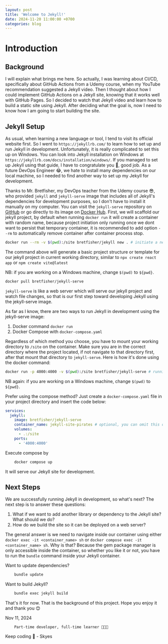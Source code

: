 ```yaml
---
layout: post
title: 'Welcome to Jekyll!'
date: 2024-11-20 11:00:00 +0700
categories: blog
---
```


# Introduction

## Background

I will explain what brings me here. So actually, I was learning about CI/CD, specifically about GitHub Actions from a Udemy course, when my YouTube recommendation suggested a Jekyll video. Then I thought about how I could implement GitHub Actions on a Jekyll site, knowing that it works well with GitHub Pages. So I decided to watch that Jekyll video and learn how to build a static site using Jekyll. After deciding what the goal is, now I need to know how I am going to start building the site.

## Jekyll Setup

As usual, when learning a new language or tool, I tend to visit its official website first. So I went to `https://jekyllrb.com/` to learn how to set up and run Jekyll in development. Unfortunately, it is really complicated to set this up on Windows. You can look into Jekyll installation on Windows at `https://jekyllrb.com/docs/installation/windows/`. If you managed to set up Jekyll using that guide, I have to congratulate you 🚀, good job. As a future DevOps Engineer 😂, we hate to install many dependencies on our local machine, so I needed to find another way to set up my Jekyll for development.

Thanks to Mr. Bretfisher, my DevOps teacher from the Udemy course 😎, who provided `jekyll` and `jekyll-serve` image that includes all of Jekyll's dependencies for development purposes, so I don't have to install it manually on my computer. You can visit the `jekyll-serve` repository on [GitHub](https://github.com/BretFisher/jekyll-serve) or go directly to its image on [Docker Hub](https://hub.docker.com/r/bretfisher/jekyll-serve). First, we will scaffold our jekyll project, by default when running `docker run` it will create a container with random name, because project initiation only running once we dont want to persist that temporary container, it is recommended to add option `--rm` to automatically remove container after container process stop.

```sh
docker run --rm -v $(pwd):/site bretfisher/jekyll new . # initiate a new project
```

The command above will generate a basic project structure or template for our jekyll project in current working directory, similar to `npx create react app` or `npm create vite@latest`

NB: if you are working on a Windows machine, change `$(pwd)` to `${pwd}`.

```sh
docker pull bretfisher/jekyll-serve
```

`jekyll-serve` is like a web server which will serve our jekyll project and watch file changes, so that is our first step toward developing Jekyll using the jekyll-serve image.

As far as I know, there are two ways to run Jekyll in development using the jekyll-serve image:

1. Docker command `docker run`
2. Docker Compose with `docker-compose.yaml`

Regardless of which method you choose, you have to mount your working directory to `/site` on the container. Make sure you are in the correct directory where the project located, if not navigate to that directory first, after that mount that directory to `jekyll-serve`. Here is how it's done using the docker command:

```sh
docker run -p 4000:4000 -v $(pwd):/site bretfisher/jekyll-serve # running development environment
```

NB again: if you are working on a Windows machine, change `$(pwd)` to `${pwd}`.

Prefer using the compose method? Just create a `docker-compose.yaml` file in your project directory and insert the code below:

```yaml
services:
  jekyll:
    image: bretfisher/jekyll-serve
    container_name: jekyll-site-pirates # optional, you can omit this option, or adjust based on your needs
    volumes:
      - .:/site
    ports:
      - '4000:4000'
```

Execute compose by

```sh
    docker compose up
```

It will serve our Jekyll site for development.

## Next Steps

We are successfully running Jekyll in development, so what's next? The next step is to answer these questions:

1. What if we want to add another library or dependency to the Jekyll site? What should we do?
2. How do we build the site so it can be deployed on a web server?

The general answer is we need to navigate inside our container using either `docker exec -it <container_name> sh` or `docker compose exec -it <container_name> sh`. Why is that? Because the gem package manager is only accessible inside the container, so whether you like it or not, you have to run the `bundle` command inside your Jekyll container.

Want to update dependencies?

```sh
    bundle update
```

Want to build Jekyll?

```sh
    bundle exec jekyll build
```

That's it for now. That is the background of this project. Hope you enjoy it and thank you 😊

Nov 11, 2024

```
    Part-time developer, full-time learner 🚀🚀🚀
```

Keep coding 👋 - Skyes
